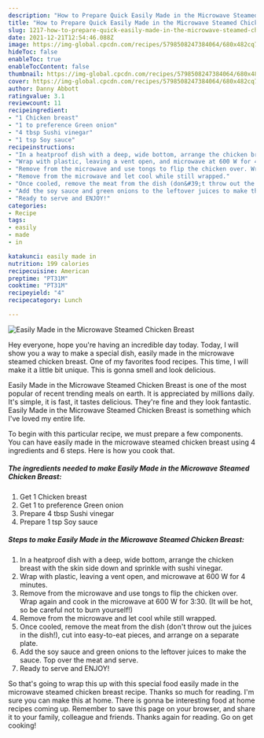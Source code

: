 ```yaml
---
description: "How to Prepare Quick Easily Made in the Microwave Steamed Chicken Breast"
title: "How to Prepare Quick Easily Made in the Microwave Steamed Chicken Breast"
slug: 1217-how-to-prepare-quick-easily-made-in-the-microwave-steamed-chicken-breast
date: 2021-12-21T12:54:46.088Z
image: https://img-global.cpcdn.com/recipes/5798508247384064/680x482cq70/easily-made-in-the-microwave-steamed-chicken-breast-recipe-main-photo.jpg
hideToc: false
enableToc: true
enableTocContent: false
thumbnail: https://img-global.cpcdn.com/recipes/5798508247384064/680x482cq70/easily-made-in-the-microwave-steamed-chicken-breast-recipe-main-photo.jpg
cover: https://img-global.cpcdn.com/recipes/5798508247384064/680x482cq70/easily-made-in-the-microwave-steamed-chicken-breast-recipe-main-photo.jpg
author: Danny Abbott
ratingvalue: 3.1
reviewcount: 11
recipeingredient:
- "1 Chicken breast"
- "1 to preference Green onion"
- "4 tbsp Sushi vinegar"
- "1 tsp Soy sauce"
recipeinstructions:
- "In a heatproof dish with a deep, wide bottom, arrange the chicken breast with the skin side down and sprinkle with sushi vinegar."
- "Wrap with plastic, leaving a vent open, and microwave at 600 W for 4 minutes."
- "Remove from the microwave and use tongs to flip the chicken over. Wrap again and cook in the microwave at 600 W for 3:30. (It will be hot, so be careful not to burn yourself!)"
- "Remove from the microwave and let cool while still wrapped."
- "Once cooled, remove the meat from the dish (don&#39;t throw out the juices in the dish!), cut into easy-to-eat pieces, and arrange on a separate plate."
- "Add the soy sauce and green onions to the leftover juices to make the sauce. Top over the meat and serve."
- "Ready to serve and ENJOY!"
categories:
- Recipe
tags:
- easily
- made
- in

katakunci: easily made in 
nutrition: 199 calories
recipecuisine: American
preptime: "PT31M"
cooktime: "PT31M"
recipeyield: "4"
recipecategory: Lunch

---
```



![Easily Made in the Microwave Steamed Chicken Breast](https://img-global.cpcdn.com/recipes/5798508247384064/680x482cq70/easily-made-in-the-microwave-steamed-chicken-breast-recipe-main-photo.jpg)

Hey everyone, hope you're having an incredible day today. Today, I will show you a way to make a special dish, easily made in the microwave steamed chicken breast. One of my favorites food recipes. This time, I will make it a little bit unique. This is gonna smell and look delicious.



Easily Made in the Microwave Steamed Chicken Breast is one of the most popular of recent trending meals on earth. It is appreciated by millions daily. It's simple, it is fast, it tastes delicious. They're fine and they look fantastic. Easily Made in the Microwave Steamed Chicken Breast is something which I've loved my entire life.


To begin with this particular recipe, we must prepare a few components. You can have easily made in the microwave steamed chicken breast using 4 ingredients and 6 steps. Here is how you cook that.

<!--inarticleads1-->

##### The ingredients needed to make Easily Made in the Microwave Steamed Chicken Breast:

1. Get 1 Chicken breast
1. Get 1 to preference Green onion
1. Prepare 4 tbsp Sushi vinegar
1. Prepare 1 tsp Soy sauce




<!--inarticleads2-->

##### Steps to make Easily Made in the Microwave Steamed Chicken Breast:

1. In a heatproof dish with a deep, wide bottom, arrange the chicken breast with the skin side down and sprinkle with sushi vinegar.
1. Wrap with plastic, leaving a vent open, and microwave at 600 W for 4 minutes.
1. Remove from the microwave and use tongs to flip the chicken over. Wrap again and cook in the microwave at 600 W for 3:30. (It will be hot, so be careful not to burn yourself!)
1. Remove from the microwave and let cool while still wrapped.
1. Once cooled, remove the meat from the dish (don&#39;t throw out the juices in the dish!), cut into easy-to-eat pieces, and arrange on a separate plate.
1. Add the soy sauce and green onions to the leftover juices to make the sauce. Top over the meat and serve.
1. Ready to serve and ENJOY!



So that's going to wrap this up with this special food easily made in the microwave steamed chicken breast recipe. Thanks so much for reading. I'm sure you can make this at home. There is gonna be interesting food at home recipes coming up. Remember to save this page on your browser, and share it to your family, colleague and friends. Thanks again for reading. Go on get cooking!
